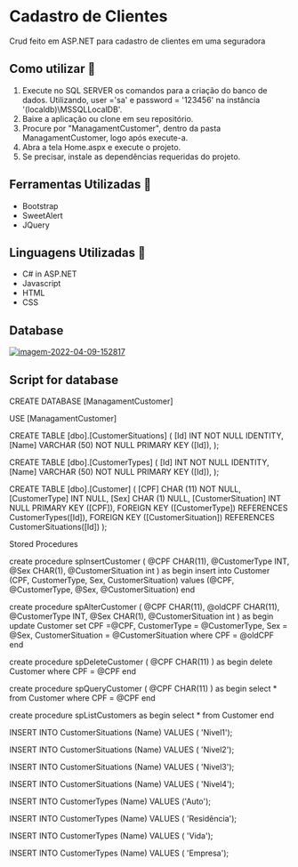 # Cadastro de Clientes

Crud feito em ASP.NET para cadastro de clientes em uma seguradora

## Como utilizar 🔖

1. Execute no SQL SERVER os comandos para a criação do banco de dados. Utilizando, user ='sa' e password = '123456' na instância '(localdb)\MSSQLLocalDB'.
2. Baixe a aplicação ou clone em seu repositório.
3. Procure por "ManagamentCustomer", dentro da pasta ManagamentCustomer, logo após execute-a.
4. Abra a tela Home.aspx e execute o projeto.
5. Se precisar, instale as dependências requeridas do projeto.

## Ferramentas Utilizadas 📜

- Bootstrap
- SweetAlert
- JQuery

## Linguagens Utilizadas 📃

- C# in ASP.NET
- Javascript
- HTML
- CSS

## Database
<a href="https://ibb.co/LrR5dFs"><img src="https://i.ibb.co/r30s2jX/imagem-2022-04-09-152817.png" alt="imagem-2022-04-09-152817" border="0"></a>


## Script for database

CREATE DATABASE [ManagamentCustomer]

USE [ManagamentCustomer]

CREATE TABLE [dbo].[CustomerSituations] ( [Id] INT NOT NULL IDENTITY, [Name] VARCHAR (50) NOT NULL PRIMARY KEY ([Id]), );

CREATE TABLE [dbo].[CustomerTypes] ( [Id] INT NOT NULL IDENTITY, [Name] VARCHAR (50) NOT NULL PRIMARY KEY ([Id]), );

CREATE TABLE [dbo].[Customer] ( [CPF] CHAR (11) NOT NULL, [CustomerType] INT NULL, [Sex] CHAR (1) NULL, [CustomerSituation] INT NULL PRIMARY KEY ([CPF]), 
FOREIGN KEY ([CustomerType]) REFERENCES CustomerTypes([Id]), FOREIGN KEY ([CustomerSituation]) REFERENCES CustomerSituations([Id]) );

Stored Procedures

create procedure spInsertCustomer ( @CPF CHAR(11), @CustomerType INT, @Sex CHAR(1), @CustomerSituation int )
as begin insert into Customer (CPF, CustomerType, Sex, CustomerSituation) values (@CPF, @CustomerType, @Sex, @CustomerSituation) end

 create procedure spAlterCustomer 
 (
 @CPF CHAR(11),
 @oldCPF CHAR(11),
 @CustomerType INT, 
 @Sex CHAR(1), 
 @CustomerSituation int 
 ) 
as
begin
update Customer set
CPF =@CPF,
CustomerType = @CustomerType,
Sex = @Sex, 
CustomerSituation = @CustomerSituation
where CPF = @oldCPF end 

create procedure spDeleteCustomer ( @CPF CHAR(11) ) as begin delete Customer where CPF = @CPF end 

create procedure spQueryCustomer ( @CPF CHAR(11) ) as begin select * from Customer where CPF = @CPF end 

create procedure spListCustomers as begin select * from Customer end 

INSERT INTO CustomerSituations (Name)
VALUES ( 'Nivel1');

INSERT INTO CustomerSituations (Name)
VALUES ( 'Nivel2');

INSERT INTO CustomerSituations (Name)
VALUES ( 'Nivel3');

INSERT INTO CustomerSituations (Name)
VALUES ( 'Nivel4');

INSERT INTO CustomerTypes (Name)
VALUES ('Auto');

INSERT INTO CustomerTypes (Name)
VALUES ( 'Residência');

INSERT INTO CustomerTypes (Name)
VALUES ( 'Vida');

INSERT INTO CustomerTypes (Name)
VALUES ( 'Empresa');
